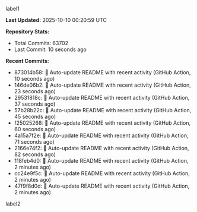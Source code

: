
label1 
<!-- ACTIVITY_START -->
**Last Updated:** 2025-10-10 00:20:59 UTC

**Repository Stats:**
- Total Commits: 63702
- Last Commit: 10 seconds ago

**Recent Commits:**
- 873014b58: 🤖 Auto-update README with recent activity (GitHub Action, 10 seconds ago)
- 146de06b2: 🤖 Auto-update README with recent activity (GitHub Action, 23 seconds ago)
- 29531818c: 🤖 Auto-update README with recent activity (GitHub Action, 37 seconds ago)
- 57b28b22c: 🤖 Auto-update README with recent activity (GitHub Action, 45 seconds ago)
- f25025268: 🤖 Auto-update README with recent activity (GitHub Action, 60 seconds ago)
- 4a15a7f2e: 🤖 Auto-update README with recent activity (GitHub Action, 71 seconds ago)
- 2166e74f2: 🤖 Auto-update README with recent activity (GitHub Action, 82 seconds ago)
- 118feb4d0: 🤖 Auto-update README with recent activity (GitHub Action, 2 minutes ago)
- cc24e9f5c: 🤖 Auto-update README with recent activity (GitHub Action, 2 minutes ago)
- 47f9f8d0d: 🤖 Auto-update README with recent activity (GitHub Action, 2 minutes ago)
<!-- ACTIVITY_END -->

label2
